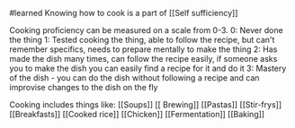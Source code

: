 #learned
Knowing how to cook is a part of [[Self sufficiency]]

Cooking proficiency can be measured on a scale from 0-3.
0: Never done the thing
1: Tested cooking the thing, able to follow the recipe, but can't remember specifics, needs to prepare mentally to make the thing
2: Has made the dish many times, can follow the recipe easily, if someone asks you to make the dish you can easily find a recipe for it and do it
3: Mastery of the dish - you can do the dish without following a recipe and can improvise changes to the dish on the fly


Cooking includes things like:
[[Soups]]
[[ Brewing]]
[[Pastas]]
[[Stir-frys]]
[[Breakfasts]]
[[Cooked rice]]
[[Chicken]]
[[Fermentation]]
[[Baking]]

